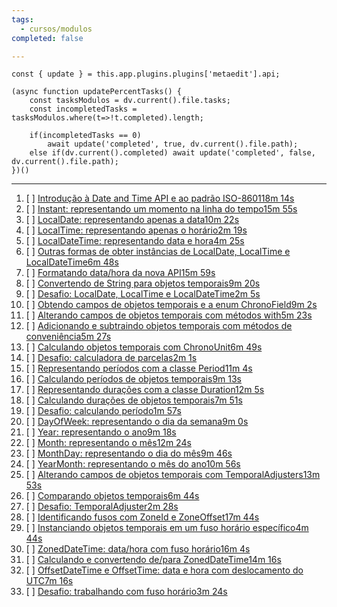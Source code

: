 ```yaml
---
tags:
  - cursos/modulos
completed: false

---
```


```dataviewjs
const { update } = this.app.plugins.plugins['metaedit'].api;

(async function updatePercentTasks() {
	const tasksModulos = dv.current().file.tasks;
	const incompletedTasks = tasksModulos.where(t=>!t.completed).length;
	
	if(incompletedTasks == 0)
		await update('completed', true, dv.current().file.path);
	else if(dv.current().completed) await update('completed', false, dv.current().file.path);
})()
```
---
1. [ ] [Introdução à Date and Time API e ao padrão ISO-860118m 14s](https://app.algaworks.com/aulas/4750/introducao-a-date-and-time-api-e-ao-padrao-iso-8601)
2. [ ] [Instant: representando um momento na linha do tempo15m 55s](https://app.algaworks.com/aulas/4751/instant-representando-um-momento-na-linha-do-tempo)
3. [ ] [LocalDate: representando apenas a data10m 22s](https://app.algaworks.com/aulas/4752/localdate-representando-apenas-a-data)
4. [ ] [LocalTime: representando apenas o horário2m 19s](https://app.algaworks.com/aulas/4753/localtime-representando-apenas-o-horario)
5. [ ] [LocalDateTime: representando data e hora4m 25s](https://app.algaworks.com/aulas/4754/localdatetime-representando-data-e-hora)
6. [ ] [Outras formas de obter instâncias de LocalDate, LocalTime e LocalDateTime6m 48s](https://app.algaworks.com/aulas/4755/outras-formas-de-obter-instancias-de-localdate-localtime-e-localdatetime)
7. [ ] [Formatando data/hora da nova API15m 59s](https://app.algaworks.com/aulas/4756/formatando-datahora-da-nova-api)
8. [ ] [Convertendo de String para objetos temporais9m 20s](https://app.algaworks.com/aulas/4757/convertendo-de-string-para-objetos-temporais)
9. [ ] [Desafio: LocalDate, LocalTime e LocalDateTime2m 5s](https://app.algaworks.com/aulas/4758/desafio-localdate-localtime-e-localdatetime)
10. [ ] [Obtendo campos de objetos temporais e a enum ChronoField9m 2s](https://app.algaworks.com/aulas/4759/obtendo-campos-de-objetos-temporais-e-a-enum-chronofield)
11. [ ] [Alterando campos de objetos temporais com métodos with5m 23s](https://app.algaworks.com/aulas/4760/alterando-campos-de-objetos-temporais-com-metodos-with)
12. [ ] [Adicionando e subtraindo objetos temporais com métodos de conveniência5m 27s](https://app.algaworks.com/aulas/4761/adicionando-e-subtraindo-objetos-temporais-com-metodos-de-conveniencia)
13. [ ] [Calculando objetos temporais com ChronoUnit6m 49s](https://app.algaworks.com/aulas/4762/calculando-objetos-temporais-com-chronounit)
14. [ ] [Desafio: calculadora de parcelas2m 1s](https://app.algaworks.com/aulas/4763/desafio-calculadora-de-parcelas)
15. [ ] [Representando períodos com a classe Period11m 4s](https://app.algaworks.com/aulas/4764/representando-periodos-com-a-classe-period)
16. [ ] [Calculando períodos de objetos temporais9m 13s](https://app.algaworks.com/aulas/4765/calculando-periodos-de-objetos-temporais)
17. [ ] [Representando durações com a classe Duration12m 5s](https://app.algaworks.com/aulas/4766/representando-duracoes-com-a-classe-duration)
18. [ ] [Calculando durações de objetos temporais7m 51s](https://app.algaworks.com/aulas/4767/calculando-duracoes-de-objetos-temporais)
19. [ ] [Desafio: calculando período1m 57s](https://app.algaworks.com/aulas/4768/desafio-calculando-periodo)
20. [ ] [DayOfWeek: representando o dia da semana9m 0s](https://app.algaworks.com/aulas/4769/dayofweek-representando-o-dia-da-semana)
21. [ ] [Year: representando o ano9m 18s](https://app.algaworks.com/aulas/4770/year-representando-o-ano)
22. [ ] [Month: representando o mês12m 24s](https://app.algaworks.com/aulas/4771/month-representando-o-mes)
23. [ ] [MonthDay: representando o dia do mês9m 46s](https://app.algaworks.com/aulas/4772/monthday-representando-o-dia-do-mes)
24. [ ] [YearMonth: representando o mês do ano10m 56s](https://app.algaworks.com/aulas/4773/yearmonth-representando-o-mes-do-ano)
25. [ ] [Alterando campos de objetos temporais com TemporalAdjusters13m 53s](https://app.algaworks.com/aulas/4774/alterando-campos-de-objetos-temporais-com-temporaladjusters)
26. [ ] [Comparando objetos temporais6m 44s](https://app.algaworks.com/aulas/4775/comparando-objetos-temporais)
27. [ ] [Desafio: TemporalAdjuster2m 28s](https://app.algaworks.com/aulas/4776/desafio-temporaladjuster)
28. [ ] [Identificando fusos com ZoneId e ZoneOffset17m 44s](https://app.algaworks.com/aulas/4777/identificando-fusos-com-zoneid-e-zoneoffset)
29. [ ] [Instanciando objetos temporais em um fuso horário específico4m 44s](https://app.algaworks.com/aulas/4778/instanciando-objetos-temporais-em-um-fuso-horario-especifico)
30. [ ] [ZonedDateTime: data/hora com fuso horário16m 4s](https://app.algaworks.com/aulas/4779/zoneddatetime-datahora-com-fuso-horario)
31. [ ] [Calculando e convertendo de/para ZonedDateTime14m 16s](https://app.algaworks.com/aulas/4780/calculando-e-convertendo-depara-zoneddatetime)
32. [ ] [OffsetDateTime e OffsetTime: data e hora com deslocamento do UTC7m 16s](https://app.algaworks.com/aulas/4781/offsetdatetime-e-offsettime-data-e-hora-com-deslocamento-do-utc)
33. [ ] [Desafio: trabalhando com fuso horário3m 24s](https://app.algaworks.com/aulas/4782/desafio-trabalhando-com-fuso-horario)